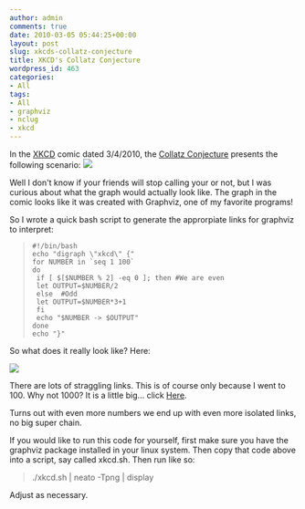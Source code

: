 ```yaml
---
author: admin
comments: true
date: 2010-03-05 05:44:25+00:00
layout: post
slug: xkcds-collatz-conjecture
title: XKCD's Collatz Conjecture
wordpress_id: 463
categories:
- All
tags:
- All
- graphviz
- nclug
- xkcd
---
```


In the [XKCD](http://xkcd.com) comic dated 3/4/2010, the [Collatz Conjecture](http://xkcd.com/710/) presents the following scenario:
![](http://imgs.xkcd.com/comics/collatz_conjecture.png)


Well I don't know if your friends will stop calling your or not, but I was curious about what the graph would actually look like. The graph in the comic looks like it was created with Graphviz, one of my favorite programs!

So I wrote a quick bash script to generate the approrpiate links for graphviz to interpret:


> 

>     
>     #!/bin/bash
>     echo "digraph \"xkcd\" {"
>     for NUMBER in `seq 1 100`
>     do
>      if [ $[$NUMBER % 2] -eq 0 ]; then #We are even
>      let OUTPUT=$NUMBER/2
>      else  #Odd
>      let OUTPUT=$NUMBER*3+1
>      fi
>      echo "$NUMBER -> $OUTPUT"
>     done
>     echo "}"
>     
> 
> 



So what does it really look like? Here:

[![](/uploads/xkcd-collatz-672x1024.png)](/uploads/xkcd-collatz.png)

There are lots of straggling links. This is of course only because I went to 100. Why not 1000? It is a little big... click [Here](https://xkyle.com/images/xkcd-collatz2.jpg).

Turns out with even more numbers we end up with even more isolated links, no big super chain.

If you would like to run this code for yourself, first make sure you have the graphviz package installed in your linux system. Then copy that code above into a script, say called xkcd.sh. Then run like so:


> ./xkcd.sh | neato -Tpng | display


Adjust as necessary.
